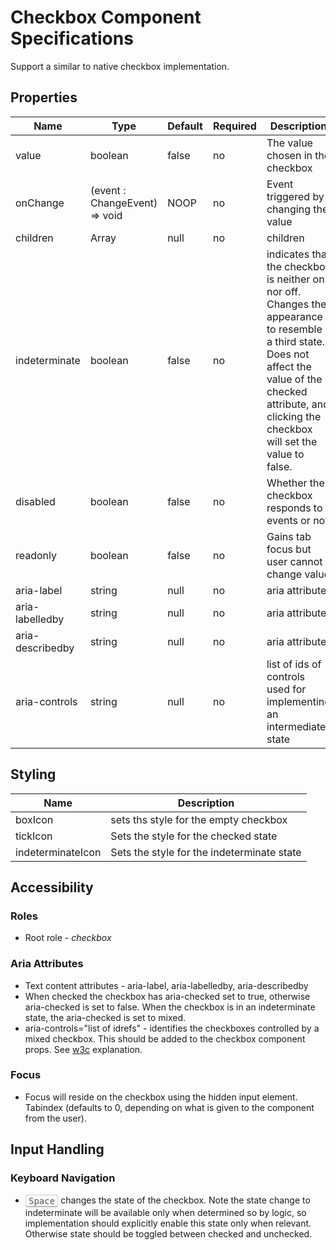 # Checkbox Component Specifications

Support a similar to native checkbox implementation.

## Properties

| Name | Type | Default | Required | Description |
| -- | -- | -- | -- | -- |
| value | boolean | false | no | The value chosen in the checkbox |
| onChange | (event : ChangeEvent) => void | NOOP | no | Event triggered by changing the value |
| children | Array<Node> | null | no | children | Any further nodes will be rendered after the checkbox element |
| indeterminate | boolean | false | no | indicates that the checkbox is neither on nor off. Changes the appearance to resemble a third state. Does not affect the value of the checked attribute, and clicking the checkbox will set the value to false. |
| disabled | boolean | false | no | Whether the checkbox responds to events or not |
| readonly | boolean | false | no | Gains tab focus but user cannot change value |
| aria-label | string | null | no | aria attribute |
| aria-labelledby | string | null | no | aria attribute |
| aria-describedby | string | null | no | aria attribute |
| aria-controls | string | null | no | list of ids of controls used for implementing an intermediate state |

## Styling

| Name | Description |
| -- | -- |
| boxIcon | sets ths style for the empty checkbox
| tickIcon | Sets the style for the checked state |
| indeterminateIcon | Sets the style for the indeterminate state |

## Accessibility

### Roles

* Root role - *checkbox*

### Aria Attributes
* Text content attributes - aria-label, aria-labelledby, aria-describedby
* When checked the checkbox has aria-checked set to true, otherwise aria-checked is set to false. When the checkbox is in an indeterminate state, the aria-checked is set to mixed.
* aria-controls="list of idrefs" - identifies the checkboxes controlled by a mixed checkbox. This should be added to the checkbox component props. See [w3c](https://www.w3.org/TR/wai-aria/states_and_properties#aria-controls) explanation.

### Focus

* Focus will reside on the checkbox using the hidden input element. Tabindex (defaults to 0, depending on what is given to the component from the user).

## Input Handling

### Keyboard Navigation

* <kbd style="display: inline-block; padding: .1em .3em; color: #555; vertical-align: middle; background-color: #fcfcfc; border: solid 1px #ccc;border-bottom-color: #bbb;border-radius: .2em;box-shadow: inset 0 -1px 0 #bbb;">Space</kbd> changes the state of the checkbox. Note the state change to indeterminate will be available only when determined so by logic, so implementation should explicitly enable this state only when relevant. Otherwise state should be toggled between checked and unchecked.
